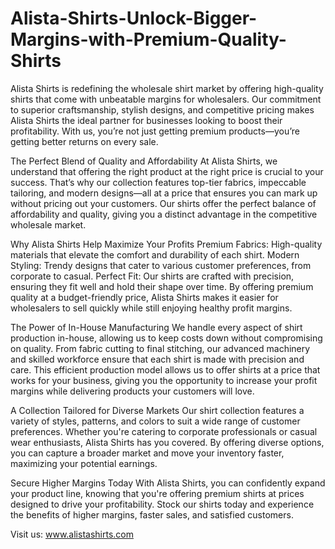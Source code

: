 # Alista-Shirts-Unlock-Bigger-Margins-with-Premium-Quality-Shirts
Alista Shirts is redefining the wholesale shirt market by offering high-quality shirts that come with unbeatable margins for wholesalers. Our commitment to superior craftsmanship, stylish designs, and competitive pricing makes Alista Shirts the ideal partner for businesses looking to boost their profitability. With us, you’re not just getting premium products—you’re getting better returns on every sale.

The Perfect Blend of Quality and Affordability
At Alista Shirts, we understand that offering the right product at the right price is crucial to your success. That’s why our collection features top-tier fabrics, impeccable tailoring, and modern designs—all at a price that ensures you can mark up without pricing out your customers. Our shirts offer the perfect balance of affordability and quality, giving you a distinct advantage in the competitive wholesale market.

Why Alista Shirts Help Maximize Your Profits
Premium Fabrics: High-quality materials that elevate the comfort and durability of each shirt.
Modern Styling: Trendy designs that cater to various customer preferences, from corporate to casual.
Perfect Fit: Our shirts are crafted with precision, ensuring they fit well and hold their shape over time.
By offering premium quality at a budget-friendly price, Alista Shirts makes it easier for wholesalers to sell quickly while still enjoying healthy profit margins.

The Power of In-House Manufacturing
We handle every aspect of shirt production in-house, allowing us to keep costs down without compromising on quality. From fabric cutting to final stitching, our advanced machinery and skilled workforce ensure that each shirt is made with precision and care. This efficient production model allows us to offer shirts at a price that works for your business, giving you the opportunity to increase your profit margins while delivering products your customers will love.

A Collection Tailored for Diverse Markets
Our shirt collection features a variety of styles, patterns, and colors to suit a wide range of customer preferences. Whether you're catering to corporate professionals or casual wear enthusiasts, Alista Shirts has you covered. By offering diverse options, you can capture a broader market and move your inventory faster, maximizing your potential earnings.

Secure Higher Margins Today
With Alista Shirts, you can confidently expand your product line, knowing that you're offering premium shirts at prices designed to drive your profitability. Stock our shirts today and experience the benefits of higher margins, faster sales, and satisfied customers.

Visit us: www.alistashirts.com
